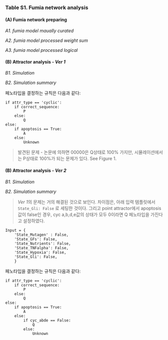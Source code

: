 ### Table S1. Fumia network analysis 

#### (A) Fumia network preparing

*A1. fumia model maually curated*

*A2. fumia model processed weight sum*

*A3. fumia model processed logical*

#### (B) Attractor analysis - *Ver 1*

*B1. Simulation*

*B2. Simulation summary*

페노타입을 결정하는 규칙은 다음과 같다: 

```
if attr_type == 'cyclic': 
    if correct_sequence: 
        P
    else: 
        Q
else:
    if apoptosis == True: 
        A
    else: 
        Unknown 
```

> 발견된 문제 - 논문에 의하면 00000은 Q상태로 100% 가지만, 시뮬레이션에서는 P상태로 100%가 되는 문제가 있다. See Figure 1. 


#### (B) Attractor analysis - *Ver 2*

*B1. Simulation*

*B2. Simulation summary*

> *Ver 1*의 문제는 거의 해결된 것으로 보인다. 차이점은, 아래 입력 템플릿에서 `State_Gli: False` 로 세팅한 것이다. 그리고 point attractor에서 apoptosis 값이 false인 경우, cyc a,b,d,e값의 상태가 모두 0이라면 Q 페노타입을 가진다고 설정하였다.

```
Input = {
    'State_Mutagen' : False,
    'State_GFs': False,
    'State_Nutrients': False,
    'State_TNFalpha': False,
    'State_Hypoxia': False,
    'State_Gli': False,
    }
```

페노타입을 결정하는 규칙은 다음과 같다: 

```
if attr_type == 'cyclic': 
    if correct_sequence: 
        P
    else: 
        Q
else:
    if apoptosis == True: 
        A
    else: 
        if cyc_abde == False: 
            Q
        else: 
            Unknown 

```






